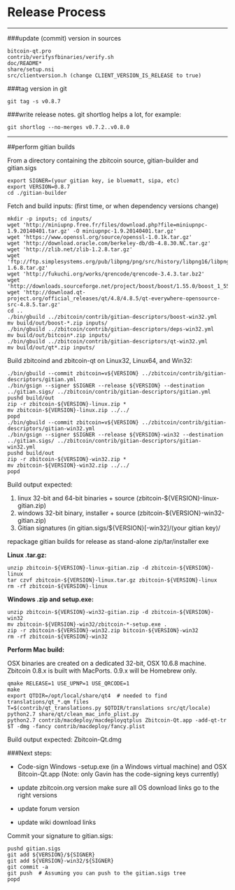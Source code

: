 Release Process
====================

* * *

###update (commit) version in sources


	bitcoin-qt.pro
	contrib/verifysfbinaries/verify.sh
	doc/README*
	share/setup.nsi
	src/clientversion.h (change CLIENT_VERSION_IS_RELEASE to true)

###tag version in git

	git tag -s v0.8.7

###write release notes. git shortlog helps a lot, for example:

	git shortlog --no-merges v0.7.2..v0.8.0

* * *

##perform gitian builds

 From a directory containing the zbitcoin source, gitian-builder and gitian.sigs
  
	export SIGNER=(your gitian key, ie bluematt, sipa, etc)
	export VERSION=0.8.7
	cd ./gitian-builder

 Fetch and build inputs: (first time, or when dependency versions change)

	mkdir -p inputs; cd inputs/
	wget 'http://miniupnp.free.fr/files/download.php?file=miniupnpc-1.9.20140401.tar.gz' -O miniupnpc-1.9.20140401.tar.gz'
	wget 'https://www.openssl.org/source/openssl-1.0.1k.tar.gz'
	wget 'http://download.oracle.com/berkeley-db/db-4.8.30.NC.tar.gz'
	wget 'http://zlib.net/zlib-1.2.8.tar.gz'
	wget 'ftp://ftp.simplesystems.org/pub/libpng/png/src/history/libpng16/libpng-1.6.8.tar.gz'
	wget 'http://fukuchi.org/works/qrencode/qrencode-3.4.3.tar.bz2'
	wget 'http://downloads.sourceforge.net/project/boost/boost/1.55.0/boost_1_55_0.tar.bz2'
	wget 'http://download.qt-project.org/official_releases/qt/4.8/4.8.5/qt-everywhere-opensource-src-4.8.5.tar.gz'
	cd ..
	./bin/gbuild ../zbitcoin/contrib/gitian-descriptors/boost-win32.yml
	mv build/out/boost-*.zip inputs/
	./bin/gbuild ../zbitcoin/contrib/gitian-descriptors/deps-win32.yml
	mv build/out/bitcoin*.zip inputs/
	./bin/gbuild ../zbitcoin/contrib/gitian-descriptors/qt-win32.yml
	mv build/out/qt*.zip inputs/

 Build zbitcoind and zbitcoin-qt on Linux32, Linux64, and Win32:
  
	./bin/gbuild --commit zbitcoin=v${VERSION} ../zbitcoin/contrib/gitian-descriptors/gitian.yml
	./bin/gsign --signer $SIGNER --release ${VERSION} --destination ../gitian.sigs/ ../zbitcoin/contrib/gitian-descriptors/gitian.yml
	pushd build/out
	zip -r zbitcoin-${VERSION}-linux.zip *
	mv zbitcoin-${VERSION}-linux.zip ../../
	popd
	./bin/gbuild --commit zbitcoin=v${VERSION} ../zbitcoin/contrib/gitian-descriptors/gitian-win32.yml
	./bin/gsign --signer $SIGNER --release ${VERSION}-win32 --destination ../gitian.sigs/ ../zbitcoin/contrib/gitian-descriptors/gitian-win32.yml
	pushd build/out
	zip -r zbitcoin-${VERSION}-win32.zip *
	mv zbitcoin-${VERSION}-win32.zip ../../
	popd

  Build output expected:

  1. linux 32-bit and 64-bit binaries + source (zbitcoin-${VERSION}-linux-gitian.zip)
  2. windows 32-bit binary, installer + source (zbitcoin-${VERSION}-win32-gitian.zip)
  3. Gitian signatures (in gitian.sigs/${VERSION}[-win32]/(your gitian key)/

repackage gitian builds for release as stand-alone zip/tar/installer exe

**Linux .tar.gz:**

	unzip zbitcoin-${VERSION}-linux-gitian.zip -d zbitcoin-${VERSION}-linux
	tar czvf zbitcoin-${VERSION}-linux.tar.gz zbitcoin-${VERSION}-linux
	rm -rf zbitcoin-${VERSION}-linux

**Windows .zip and setup.exe:**

	unzip zbitcoin-${VERSION}-win32-gitian.zip -d zbitcoin-${VERSION}-win32
	mv zbitcoin-${VERSION}-win32/zbitcoin-*-setup.exe .
	zip -r zbitcoin-${VERSION}-win32.zip bitcoin-${VERSION}-win32
	rm -rf zbitcoin-${VERSION}-win32

**Perform Mac build:**

  OSX binaries are created on a dedicated 32-bit, OSX 10.6.8 machine.
  Zbitcoin 0.8.x is built with MacPorts.  0.9.x will be Homebrew only.

	qmake RELEASE=1 USE_UPNP=1 USE_QRCODE=1
	make
	export QTDIR=/opt/local/share/qt4  # needed to find translations/qt_*.qm files
	T=$(contrib/qt_translations.py $QTDIR/translations src/qt/locale)
	python2.7 share/qt/clean_mac_info_plist.py
	python2.7 contrib/macdeploy/macdeployqtplus Zbitcoin-Qt.app -add-qt-tr $T -dmg -fancy contrib/macdeploy/fancy.plist

 Build output expected: Zbitcoin-Qt.dmg

###Next steps:

* Code-sign Windows -setup.exe (in a Windows virtual machine) and
  OSX Bitcoin-Qt.app (Note: only Gavin has the code-signing keys currently)

* update zbitcoin.org version
  make sure all OS download links go to the right versions

* update forum version

* update wiki download links

Commit your signature to gitian.sigs:

	pushd gitian.sigs
	git add ${VERSION}/${SIGNER}
	git add ${VERSION}-win32/${SIGNER}
	git commit -a
	git push  # Assuming you can push to the gitian.sigs tree
	popd

